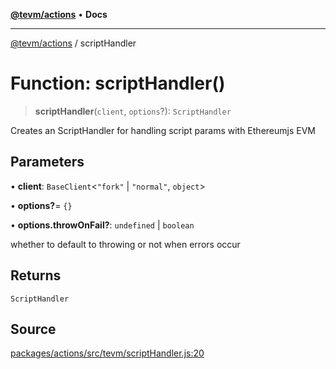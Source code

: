 [**@tevm/actions**](../README.md) • **Docs**

***

[@tevm/actions](../globals.md) / scriptHandler

# Function: scriptHandler()

> **scriptHandler**(`client`, `options`?): `ScriptHandler`

Creates an ScriptHandler for handling script params with Ethereumjs EVM

## Parameters

• **client**: `BaseClient`\<`"fork"` \| `"normal"`, `object`\>

• **options?**= `{}`

• **options.throwOnFail?**: `undefined` \| `boolean`

whether to default to throwing or not when errors occur

## Returns

`ScriptHandler`

## Source

[packages/actions/src/tevm/scriptHandler.js:20](https://github.com/evmts/tevm-monorepo/blob/main/packages/actions/src/tevm/scriptHandler.js#L20)
